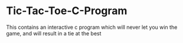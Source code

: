# Tic-Tac-Toe-C-Program

This contains an interactive c program which will never let you win the game, and will result in a tie at the best
